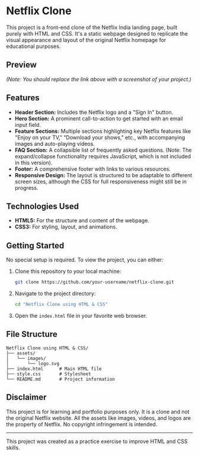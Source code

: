 # Netflix Clone

This project is a front-end clone of the Netflix India landing page, built purely with HTML and CSS. It's a static webpage designed to replicate the visual appearance and layout of the original Netflix homepage for educational purposes.

## Preview

 
*(Note: You should replace the link above with a screenshot of your project.)*

## Features

*   **Header Section:** Includes the Netflix logo and a "Sign In" button.
*   **Hero Section:** A prominent call-to-action to get started with an email input field.
*   **Feature Sections:** Multiple sections highlighting key Netflix features like "Enjoy on your TV," "Download your shows," etc., with accompanying images and auto-playing videos.
*   **FAQ Section:** A collapsible list of frequently asked questions. (Note: The expand/collapse functionality requires JavaScript, which is not included in this version).
*   **Footer:** A comprehensive footer with links to various resources.
*   **Responsive Design:** The layout is structured to be adaptable to different screen sizes, although the CSS for full responsiveness might still be in progress.

## Technologies Used

*   **HTML5:** For the structure and content of the webpage.
*   **CSS3:** For styling, layout, and animations.

## Getting Started

No special setup is required. To view the project, you can either:

1.  Clone this repository to your local machine:
    ```bash
    git clone https://github.com/your-username/netflix-clone.git
    ```
2.  Navigate to the project directory:
    ```bash
    cd "Netflix Clone using HTML & CSS"
    ```
3.  Open the `index.html` file in your favorite web browser.

## File Structure

```
Netflix Clone using HTML & CSS/
├── assets/
│   └── images/
│       └── logo.svg
├── index.html      # Main HTML file
├── style.css       # Stylesheet
└── README.md       # Project information
```

## Disclaimer

This project is for learning and portfolio purposes only. It is a clone and not the original Netflix website. All the assets like images, videos, and logos are the property of Netflix. No copyright infringement is intended.

---

This project was created as a practice exercise to improve HTML and CSS skills.
